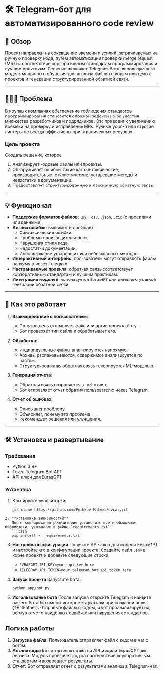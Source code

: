 # 🛠️ Telegram-бот для автоматизированного code review

## 📖 Обзор

Проект направлен на сокращение времени и усилий, затрачиваемых на ручную проверку кода, путем автоматизации проверки merge request (MR) на соответствие корпоративным стандартам программирования и лучшим практикам. Решение включает Telegram-бота, использующего модель машинного обучения для анализа файлов с кодом или целых проектов и генерации структурированной обратной связи.

---

## 🧑🏻‍💻 Проблема

В крупных компаниях обеспечение соблюдения стандартов программирования становится сложной задачей из-за участия множества разработчиков и подрядчиков. Это приводит к увеличению времени на проверку и исправление MRs. Ручные усилия или строгие линтеры не всегда эффективны при ограниченных ресурсах.

### Цель проекта

Создать решение, которое:
1. Анализирует кодовые файлы или проекты.
2. Обнаруживает ошибки, такие как синтаксические, производительные, стилистические, устаревшие методы и недостатки в документации.
3. Предоставляет структурированную и лаконичную обратную связь.

---

## 💡 Функционал

- **Поддержка форматов файлов**: `.py`, `.csv`, `.json`, `.zip` (с проектами или данными).
- **Анализ ошибок**: выявляет и сообщает:
  - Синтаксические ошибки.
  - Проблемы производительности.
  - Нарушения стиля кода.
  - Недостатки документации.
  - Использование устаревших или небезопасных методов.
- **Интерактивный интерфейс**: пользователи могут отправлять файлы напрямую через Telegram.
- **Настраиваемые правила**: обратная связь соответствует корпоративным стандартам и лучшим практикам.
- **Интеграция моделей**: используется `EurasGPT` для интеллектуальной генерации обратной связи.

---

## 🚀 Как это работает

1. **Взаимодействие с пользователем**:
   - Пользователь отправляет файл или архив проекта боту.
   - Бот проверяет тип файла и обрабатывает его.

2. **Обработка**:
   - Индивидуальные файлы анализируются напрямую.
   - Архивы распаковываются, содержимое анализируется по частям.
   - Структурированная обратная связь генерируется ML-моделью.

3. **Генерация отчета**:
   - Обратная связь сохраняется в `.md`-отчете.
   - Бот отправляет отчет обратно пользователю через Telegram.

4. **Отчет об ошибках**:
   - Описывает проблему.
   - Объясняет, почему это проблема.
   - Рекомендует решения или улучшения.

---

## 🛠️ Установка и развертывание

### Требования
- Python 3.9+
- Токен Telegram Bot API
- API-ключ для EurasGPT

### Установка
1. Клонируйте репозиторий:
   ```bash
   git clone https://github.com/Peshkov-Matvei/evraz.git
```
2. **Установка зависимостей**
   После клонирования репозитория установите все необходимые библиотеки, указанные в файле `requirements.txt`:
   ```bash
   pip install -r requirements.txt
   ```

3. **Настройка конфигурации**
   Получите API-ключ для модели ЕвразGPT и настройте его в конфигурации проекта. Создайте файл `.env` в корне проекта и добавьте следующие строки:
   - `EVRAZGPT_API_KEY=your_api_key_here`
   - `TELEGRAM_API_TOKEN=your_telegram_bot_api_token_here`

4. **Запуск проекта**
   Запустите бота:
   ```bash
   python app/bot.py
   ```

5. **Использование бота**
   После запуска откройте Telegram и найдите вашего бота (по имени, которое вы указали при создании через @BotFather). Отправьте файлы с кодом, и бот проанализирует их, вернув отчет о найденных ошибках или нарушениях стандартов.
   
## Логика работы

1. **Загрузка файла**: Пользователь отправляет файл с кодом в чат с ботом.
2. **Анализ кода**: Бот отправляет файл на API модели ЕвразGPT для анализа. Модель проверяет код на соответствие корпоративным стандартам и возвращает результаты.
3. **Отчет**: Бот отправляет отчет с результатами анализа в Telegram-чат.
